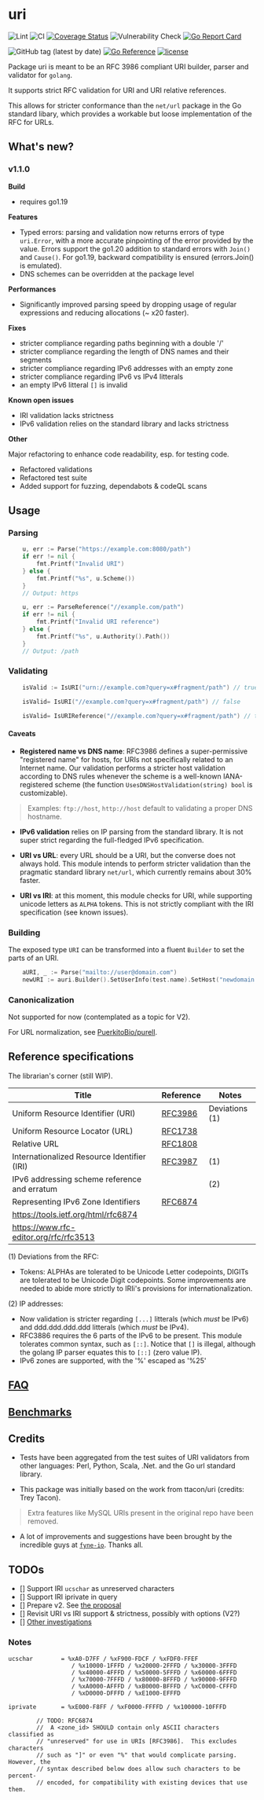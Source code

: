# uri
![Lint](https://github.com/fredbi/uri/actions/workflows/01-golang-lint.yaml/badge.svg)
![CI](https://github.com/fredbi/uri/actions/workflows/02-test.yaml/badge.svg)
[![Coverage Status](https://coveralls.io/repos/github/fredbi/uri/badge.svg?branch=master)](https://coveralls.io/github/fredbi/uri?branch=master)
![Vulnerability Check](https://github.com/fredbi/uri/actions/workflows/03-govulncheck.yaml/badge.svg)
[![Go Report Card](https://goreportcard.com/badge/github.com/fredbi/uri)](https://goreportcard.com/report/github.com/fredbi/uri)

![GitHub tag (latest by date)](https://img.shields.io/github/v/tag/fredbi/uri)
[![Go Reference](https://pkg.go.dev/badge/github.com/fredbi/uri.svg)](https://pkg.go.dev/github.com/fredbi/uri)
[![license](http://img.shields.io/badge/license/License-MIT-yellow.svg)](https://raw.githubusercontent.com/fredbi/uri/master/LICENSE.md)


Package uri is meant to be an RFC 3986 compliant URI builder, parser and validator for `golang`.

It supports strict RFC validation for URI and URI relative references.

This allows for stricter conformance than the `net/url` package in the Go standard libary,
which provides a workable but loose implementation of the RFC for URLs.

## What's new?

### v1.1.0

**Build**

* requires go1.19

**Features**

* Typed errors: parsing and validation now returns errors of type `uri.Error`,
  with a more accurate pinpointing of the error provided by the value.
  Errors support the go1.20 addition to standard errors with `Join()` and `Cause()`.
  For go1.19, backward compatibility is ensured (errors.Join() is emulated).
* DNS schemes can be overridden at the package level

**Performances**

* Significantly improved parsing speed by dropping usage of regular expressions and reducing allocations (~ x20 faster).

**Fixes**

* stricter compliance regarding paths beginning with a double '/'
* stricter compliance regarding the length of DNS names and their segments
* stricter compliance regarding IPv6 addresses with an empty zone
* stricter compliance regarding IPv6 vs IPv4 litterals
* an empty IPv6 litteral `[]` is invalid

**Known open issues**

* IRI validation lacks strictness
* IPv6 validation relies on the standard library and lacks strictness

**Other**

Major refactoring to enhance code readability, esp. for testing code.

* Refactored validations
* Refactored test suite
* Added support for fuzzing, dependabots & codeQL scans

## Usage

### Parsing

```go
	u, err := Parse("https://example.com:8080/path")
	if err != nil {
		fmt.Printf("Invalid URI")
	} else {
		fmt.Printf("%s", u.Scheme())
	}
	// Output: https
```

```go
	u, err := ParseReference("//example.com/path")
	if err != nil {
		fmt.Printf("Invalid URI reference")
	} else {
		fmt.Printf("%s", u.Authority().Path())
	}
	// Output: /path
```

### Validating

```go
    isValid := IsURI("urn://example.com?query=x#fragment/path") // true

    isValid= IsURI("//example.com?query=x#fragment/path") // false

    isValid= IsURIReference("//example.com?query=x#fragment/path") // true
```

#### Caveats

* **Registered name vs DNS name**: RFC3986 defines a super-permissive "registered name" for hosts, for URIs
  not specifically related to an Internet name. Our validation performs a stricter host validation according
  to DNS rules whenever the scheme is a well-known IANA-registered scheme
  (the function `UsesDNSHostValidation(string) bool` is customizable).

> Examples:
> `ftp://host`, `http://host` default to validating a proper DNS hostname.

* **IPv6 validation** relies on IP parsing from the standard library. It is not super strict
  regarding the full-fledged IPv6 specification.

* **URI vs URL**: every URL should be a URI, but the converse does not always hold. This module intends to perform
  stricter validation than the pragmatic standard library `net/url`, which currently remains about 30% faster.

* **URI vs IRI**: at this moment, this module checks for URI, while supporting unicode letters as `ALPHA` tokens.
  This is not strictly compliant with the IRI specification (see known issues).

### Building

The exposed type `URI` can be transformed into a fluent `Builder` to set the parts of an URI.

```go
	aURI, _ := Parse("mailto://user@domain.com")
	newURI := auri.Builder().SetUserInfo(test.name).SetHost("newdomain.com").SetScheme("http").SetPort("443")
```

### Canonicalization

Not supported for now (contemplated as a topic for V2).

For URL normalization, see [PuerkitoBio/purell](https://github.com/PuerkitoBio/purell).

## Reference specifications

The librarian's corner (still WIP).

|Title|Reference|Notes|
|---------------------------------------------|----------------------------------------------------|----------------|
| Uniform Resource Identifier (URI)           | [RFC3986](https://www.rfc-editor.org/rfc/rfc3986)  | Deviations (1) |
| Uniform Resource Locator (URL)              | [RFC1738](https://www.rfc-editor.org/info/rfc1738) | |
| Relative URL                                | [RFC1808](https://www.rfc-editor.org/info/rfc1808) | |
| Internationalized Resource Identifier (IRI) | [RFC3987](https://tools.ietf.org/html/rfc3987)     | (1) |
| IPv6 addressing scheme reference and erratum|                                                    | (2) |
| Representing IPv6 Zone Identifiers| [RFC6874](https://www.rfc-editor.org/rfc/rfc6874.txt) |      | |
| https://tools.ietf.org/html/rfc6874         | ||
| https://www.rfc-editor.org/rfc/rfc3513      | ||

(1) Deviations from the RFC:
* Tokens: ALPHAs are tolerated to be Unicode Letter codepoints, DIGITs are tolerated to be Unicode Digit codepoints.
  Some improvements are needed to abide more strictly to IRIi's provisions for internationalization.

(2) IP addresses:
* Now validation is stricter regarding `[...]` litterals (which _must_ be IPv6) and ddd.ddd.ddd.ddd litterals (which _must_ be IPv4).
* RFC3886 requires the 6 parts of the IPv6 to be present. This module tolerates common syntax, such as `[::]`.
  Notice that `[]` is illegal, although the golang IP parser equates this to `[::]` (zero value IP).
* IPv6 zones are supported, with the '%' escaped as '%25'

## [FAQ](docs/FAQ.md)

## [Benchmarks](docs/BENCHMARKS.md)

## Credits

* Tests have been aggregated from the  test suites of URI validators from other languages:
Perl, Python, Scala, .Net. and the Go url standard library.

* This package was initially based on the work from ttacon/uri (credits: Trey Tacon).
> Extra features like MySQL URIs present in the original repo have been removed.

* A lot of improvements and suggestions have been brought by the incredible guys at [`fyne-io`](https://github.com/fyne-io). Thanks all.

## TODOs

- [] Support IRI `ucschar` as unreserved characters
- [] Support IRI iprivate in query
- [] Prepare v2. See [the proposal](docs/V2.md)
- [] Revisit URI vs IRI support & strictness, possibly with options (V2?)
- [] [Other investigations](./docs/TODO.md)

### Notes
```
ucschar        = %xA0-D7FF / %xF900-FDCF / %xFDF0-FFEF
                  / %x10000-1FFFD / %x20000-2FFFD / %x30000-3FFFD
                  / %x40000-4FFFD / %x50000-5FFFD / %x60000-6FFFD
                  / %x70000-7FFFD / %x80000-8FFFD / %x90000-9FFFD
                  / %xA0000-AFFFD / %xB0000-BFFFD / %xC0000-CFFFD
                  / %xD0000-DFFFD / %xE1000-EFFFD
```

```
iprivate       = %xE000-F8FF / %xF0000-FFFFD / %x100000-10FFFD

		// TODO: RFC6874
		//  A <zone_id> SHOULD contain only ASCII characters classified as
   		// "unreserved" for use in URIs [RFC3986].  This excludes characters
   		// such as "]" or even "%" that would complicate parsing.  However, the
   		// syntax described below does allow such characters to be percent-
   		// encoded, for compatibility with existing devices that use them.
```
